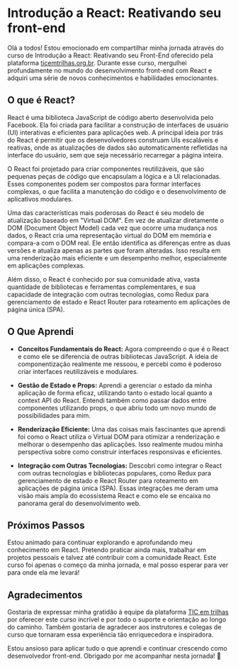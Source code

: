 # Introdução a React: Reativando seu front-end

Olá a todos! Estou emocionado em compartilhar minha jornada através do curso de Introdução a React: Reativando seu Front-End oferecido pela plataforma [ticemtrilhas.org.br](https://ticemtrilhas.org.br/). Durante esse curso, mergulhei profundamente no mundo do desenvolvimento front-end com React e adquiri uma série de novos conhecimentos e habilidades emocionantes.

## O que é React?

React é uma biblioteca JavaScript de código aberto desenvolvida pelo Facebook. Ela foi criada para facilitar a construção de interfaces de usuário (UI) interativas e eficientes para aplicações web. A principal ideia por trás do React é permitir que os desenvolvedores construam UIs escaláveis e reativas, onde as atualizações de dados são automaticamente refletidas na interface do usuário, sem que seja necessário recarregar a página inteira.

O React foi projetado para criar componentes reutilizáveis, que são pequenas peças de código que encapsulam a lógica e a UI relacionadas. Esses componentes podem ser compostos para formar interfaces complexas, o que facilita a manutenção do código e o desenvolvimento de aplicativos modulares.

Uma das características mais poderosas do React é seu modelo de atualização baseado em "Virtual DOM". Em vez de atualizar diretamente o DOM (Document Object Model) cada vez que ocorre uma mudança nos dados, o React cria uma representação virtual do DOM em memória e compara-a com o DOM real. Ele então identifica as diferenças entre as duas versões e atualiza apenas as partes que foram alteradas. Isso resulta em uma renderização mais eficiente e um desempenho melhor, especialmente em aplicações complexas.

Além disso, o React é conhecido por sua comunidade ativa, vasta quantidade de bibliotecas e ferramentas complementares, e sua capacidade de integração com outras tecnologias, como Redux para gerenciamento de estado e React Router para roteamento em aplicações de página única (SPA).

## O Que Aprendi

- **Conceitos Fundamentais do React:** Agora compreendo o que é o React e como ele se diferencia de outras bibliotecas JavaScript. A ideia de componentização realmente me ressoou, e percebi como é poderoso criar interfaces reutilizáveis e modulares.

- **Gestão de Estado e Props:** Aprendi a gerenciar o estado da minha aplicação de forma eficaz, utilizando tanto o estado local quanto a context API do React. Entendi também como passar dados entre componentes utilizando props, o que abriu todo um novo mundo de possibilidades para mim.

- **Renderização Eficiente:** Uma das coisas mais fascinantes que aprendi foi como o React utiliza o Virtual DOM para otimizar a renderização e melhorar o desempenho das aplicações. Isso realmente mudou minha perspectiva sobre como construir interfaces responsivas e eficientes.

- **Integração com Outras Tecnologias:** Descobri como integrar o React com outras tecnologias e bibliotecas populares, como Redux para gerenciamento de estado e React Router para roteamento em aplicações de página única (SPA). Essas integrações me deram uma visão mais ampla do ecossistema React e como ele se encaixa no panorama geral do desenvolvimento web.

## Próximos Passos

Estou animado para continuar explorando e aprofundando meu conhecimento em React. Pretendo praticar ainda mais, trabalhar em projetos pessoais e talvez até contribuir com a comunidade React. Este curso foi apenas o começo da minha jornada, e mal posso esperar para ver para onde ela me levará!

## Agradecimentos

Gostaria de expressar minha gratidão à equipe da plataforma [TIC em trilhas](https://ticemtrilhas.org.br/) por oferecer este curso incrível e por todo o suporte e orientação ao longo do caminho. Também gostaria de agradecer aos instrutores e colegas de curso que tornaram essa experiência tão enriquecedora e inspiradora.

Estou ansioso para aplicar tudo o que aprendi e continuar crescendo como desenvolvedor front-end. Obrigado por me acompanhar nesta jornada! 🚀



